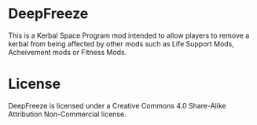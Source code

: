DeepFreeze
==========

This is a Kerbal Space Program mod intended to allow players to remove a kerbal from being affected by other mods such as Life Support Mods, Acheivement mods or Fitness Mods.


License
==========
DeepFreeze is licensed under a Creative Commons 4.0 Share-Alike Attribution Non-Commercial license.
